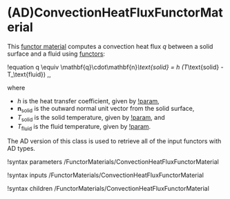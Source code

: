 # (AD)ConvectionHeatFluxFunctorMaterial

This [functor material](/FunctorMaterials/index.md) computes a convection heat
flux $q$ between a solid surface and a fluid using [functors](/Functors/index.md):

!equation
q \equiv \mathbf{q}\cdot\mathbf{n}_\text{solid} = h (T_\text{solid} - T_\text{fluid}) \,,

where

- $h$ is the heat transfer coefficient, given by [!param](/FunctorMaterials/ConvectionHeatFluxFunctorMaterial/htc),
- $\mathbf{n}_\text{solid}$ is the outward normal unit vector from the solid surface,
- $T_\text{solid}$ is the solid temperature, given by [!param](/FunctorMaterials/ConvectionHeatFluxFunctorMaterial/T_solid), and
- $T_\text{fluid}$ is the fluid temperature, given by [!param](/FunctorMaterials/ConvectionHeatFluxFunctorMaterial/T_fluid).

The AD version of this class is used to retrieve all of the input functors with AD types.

!syntax parameters /FunctorMaterials/ConvectionHeatFluxFunctorMaterial

!syntax inputs /FunctorMaterials/ConvectionHeatFluxFunctorMaterial

!syntax children /FunctorMaterials/ConvectionHeatFluxFunctorMaterial
